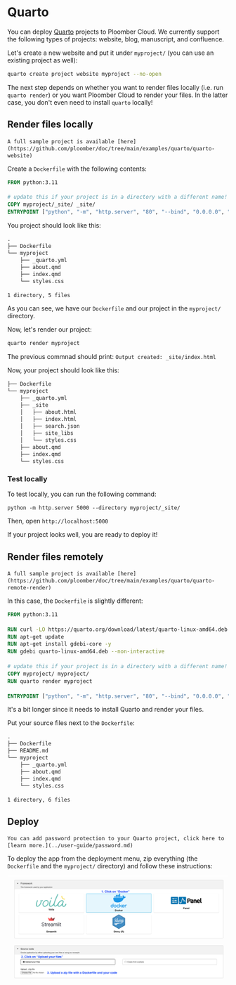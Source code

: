 # Quarto

You can deploy [Quarto](https://quarto.org/) projects to Ploomber Cloud. We currently
support the following types of projects: website, blog, manuscript, and confluence.

Let's create a new website and put it under `myproject/` (you can use an existing project as well):

```sh
quarto create project website myproject --no-open
```

The next step depends on whether you want to render files locally (i.e. run
`quarto render`) or you want Ploomber Cloud to render your files. In the latter case,
you don't even need to install `quarto` locally!


## Render files locally

```{note}
A full sample project is available [here](https://github.com/ploomber/doc/tree/main/examples/quarto/quarto-website)
```

Create a `Dockerfile` with the following contents:

```Dockerfile
FROM python:3.11

# update this if your project is in a directory with a different name!
COPY myproject/_site/ _site/
ENTRYPOINT ["python", "-m", "http.server", "80", "--bind", "0.0.0.0", "--directory", "_site"]
```

You project should look like this:

```
.
├── Dockerfile
└── myproject
    ├── _quarto.yml
    ├── about.qmd
    ├── index.qmd
    └── styles.css

1 directory, 5 files
```

As you can see, we have our `Dockerfile` and our project in the `myproject/` directory.

Now, let's render our project:

```sh
quarto render myproject
```

The previous commnad should print: `Output created: _site/index.html`

Now, your project should look like this:

```
├── Dockerfile
└── myproject
    ├── _quarto.yml
    ├── _site
    │   ├── about.html
    │   ├── index.html
    │   ├── search.json
    │   ├── site_libs
    │   └── styles.css
    ├── about.qmd
    ├── index.qmd
    └── styles.css
```

### Test locally

To test locally, you can run the following command:

```
python -m http.server 5000 --directory myproject/_site/
```

Then, open `http://localhost:5000`

If your project looks well, you are ready to deploy it!

## Render files remotely

```{note}
A full sample project is available [here](https://github.com/ploomber/doc/tree/main/examples/quarto/quarto-remote-render)
```

In this case, the `Dockerfile` is slightly different:

```Dockerfile
FROM python:3.11

RUN curl -LO https://quarto.org/download/latest/quarto-linux-amd64.deb
RUN apt-get update
RUN apt-get install gdebi-core -y
RUN gdebi quarto-linux-amd64.deb --non-interactive

# update this if your project is in a directory with a different name!
COPY myproject/ myproject/
RUN quarto render myproject

ENTRYPOINT ["python", "-m", "http.server", "80", "--bind", "0.0.0.0", "--directory", "myproject/_site"]
```

It's a bit longer since it needs to install Quarto and render your files.

Put your source files next to the `Dockerfile`:

```
.
├── Dockerfile
├── README.md
└── myproject
    ├── _quarto.yml
    ├── about.qmd
    ├── index.qmd
    └── styles.css

1 directory, 6 files
```

## Deploy

```{tip}
You can add password protection to your Quarto project, click here to [learn more.](../user-guide/password.md)
```

To deploy the app from the deployment menu, zip everything (the `Dockerfile` and
the `myproject/` directory) and follow these instructions:

![](../static/docker.png)